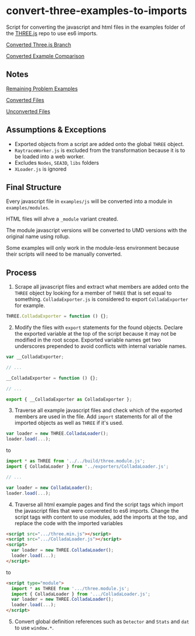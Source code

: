 # convert-three-examples-to-imports

Script for converting the javascript and html files in the examples folder of the [THREE.js](https://github.com/mrdoob/three.js) repo to use es6 imports.

[Converted Three.js Branch](https://github.com/gkjohnson/three.js/tree/examples-to-imports)

[Converted Example Comparison](https://rawgit.com/gkjohnson/three.js/examples-to-imports/examples/index.html#webgl_animation_cloth)

## Notes

[Remaining Problem Examples](./problem-examples.md)

[Converted Files](./converted-files.md)

[Unconverted Files](./unconverted-files.md)


## Assumptions & Exceptions

- Exported objects from a script are added onto the global `THREE` object.
- `RaytraceWorker.js` is excluded from the transformation because it is to be loaded into a web worker.
- Excludes `Nodes`, `SEA3D`, `libs` folders
- `XLoader.js` is ignored

## Final Structure

Every javascript file in `examples/js` will be converted into a module in `examples/modules`.

HTML files will ahve a `_module` variant created.

The module javascript versions will be converted to UMD versions with the original name using rollup.

Some examples will only work in the module-less environment because their scripts will need to be manually converted.

## Process

1. Scrape all javascript files and extract what members are added onto the `THREE` object by looking for a member of `THREE` that is set equal to something. `ColladaExporter.js` is considered to export `ColladaExporter` for example.

```js
THREE.ColladaExporter = function () {};
```

2. Modify the files with `export` statements for the found objects. Declare the exported variable at the top of the script because it may not be modified in the root scope. Exported variable names get two underscores prepended to avoid conflicts with internal variable names.

```js
var __ColladaExporter;

// ...

__ColladaExporter = function () {};

// ...

export { __ColladaExporter as ColladaExporter };
```

3. Traverse all example javascript files and check which of the exported members are used in the file. Add `import` statements for all of the imported objects as well as `THREE` if it's used.

```js
var loader = new THREE.ColladaLoader();
loader.load(...);
```

to

```js
import * as THREE from '../../build/three.module.js';
import { ColladaLoader } from '../exporters/ColladaLoader.js';

// ...

var loader = new ColladaLoader();
loader.load(...);
```

4. Traverse all html example pages and find the script tags which import the javascript files that were convereted to es6 imports. Change the script tags with content to use modules, add the imports at the top, and replace the code with the imported variables

```html
<script src=".../three.min.js"></script>
<script src=".../ColladaLoader.js"></script>
<script>
  var loader = new THREE.ColladaLoader();
  loader.load(...);
</script>
```

to 

```html
<script type="module">
  import * as THREE from '.../three.module.js';
  import { ColladaLoader } from '.../ColladaLoader.js';
  var loader = new THREE.ColladaLoader();
  loader.load(...);
</script>
```

5. Convert global definition references such as `Detector` and `Stats` and `dat` to use `window.*`.
